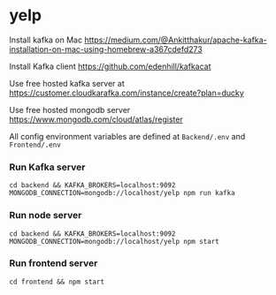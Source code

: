 # yelp
Install kafka on Mac https://medium.com/@Ankitthakur/apache-kafka-installation-on-mac-using-homebrew-a367cdefd273

Install Kafka client https://github.com/edenhill/kafkacat

Use free hosted kafka server at https://customer.cloudkarafka.com/instance/create?plan=ducky

Use free hosted mongodb server https://www.mongodb.com/cloud/atlas/register

All config environment variables are defined at `Backend/.env` and `Frontend/.env`
### Run Kafka server

```
cd backend && KAFKA_BROKERS=localhost:9092 MONGODB_CONNECTION=mongodb://localhost/yelp npm run kafka
```

### Run node server
```
cd backend && KAFKA_BROKERS=localhost:9092 MONGODB_CONNECTION=mongodb://localhost/yelp npm start
```

### Run frontend server
```
cd frontend && npm start
```
